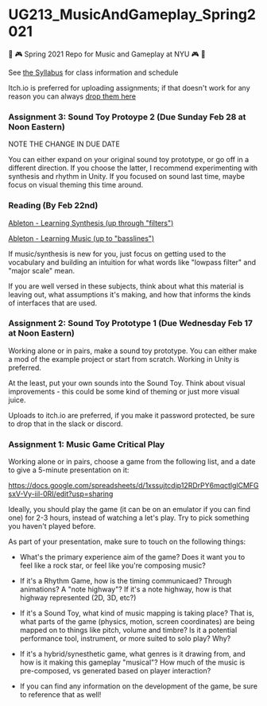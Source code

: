 # UG213_MusicAndGameplay_Spring2021
🎵 🎮 Spring 2021 Repo for Music and Gameplay at NYU 🎮 🎵

See [the Syllabus](https://github.com/8ude/UG213_MusicAndGameplay_Spring2021/blob/main/UG213-MusicAndGameplaySyllabus-Spring2021.pdf) for class information and schedule

Itch.io is preferred for uploading assignments; if that doesn't work for any reason you can always [drop them here](https://drive.google.com/drive/folders/1Y29kA2MScYa_VtVYYSdVY5pU5G8ttM7j?usp=sharing)


### Assignment 3: Sound Toy Protoype 2 (Due Sunday Feb 28 at Noon Eastern)

NOTE THE CHANGE IN DUE DATE

You can either expand on your original sound toy prototype, or go off in a different direction. If you choose the latter, I recommend experimenting with synthesis and rhythm in Unity.  If you focused on sound last time, maybe focus on visual theming this time around.


### Reading (By Feb 22nd)

[Ableton - Learning Synthesis (up through "filters")](https://learningsynths.ableton.com/en/synth-basics/changing-the-sound)

[Ableton - Learning Music (up to "basslines")](https://learningmusic.ableton.com/)

If music/synthesis is new for you, just focus on getting used to the vocabulary and building an intuition for what words like "lowpass filter" and "major scale" mean.

If you are well versed in these subjects, think about what this material is leaving out, what assumptions it's making, and how that informs the kinds of interfaces that are used.

### Assignment 2: Sound Toy Prototype 1 (Due Wednesday Feb 17 at Noon Eastern)

Working alone or in pairs, make a sound toy prototype.  You can either make a mod of the example project or start from scratch. Working in Unity is preferred.

At the least, put your own sounds into the Sound Toy.  Think about visual improvements - this could be some kind of theming or just more visual juice.

Uploads to itch.io are preferred, if you make it password protected, be sure to drop that in the slack or discord.



### Assignment 1: Music Game Critical Play

Working alone or in pairs, choose a game from the following list, and a date to give a 5-minute presentation on it:

https://docs.google.com/spreadsheets/d/1xssujtcdjp12RDrPY6mqctlglCMFGsxV-Vy-iil-0RI/edit?usp=sharing

Ideally, you should play the game (it can be on an emulator if you can find one) for 2-3 hours, instead of watching a let's play.  Try to pick something you haven't played before.

As part of your presentation, make sure to touch on the following things:

* What's the primary experience aim of the game?  Does it want you to feel like a rock star, or feel like you're composing music?

* If it's a Rhythm Game, how is the timing communicaed?  Through animations?  A "note highway"?  If it's a note highway, how is that highway represented (2D, 3D, etc?)

* If it's a Sound Toy, what kind of music mapping is taking place?  That is, what parts of the game (physics, motion, screen coordinates) are being mapped on to things like pitch, volume and timbre?  Is it a potential performance tool, instrument, or more suited to solo play?  Why?

* If it's a hybrid/synesthetic game, what genres is it drawing from, and how is it making this gameplay "musical"?  How much of the music is pre-composed, vs generated based on player interaction?

* If you can find any information on the development of the game, be sure to reference that as well!
